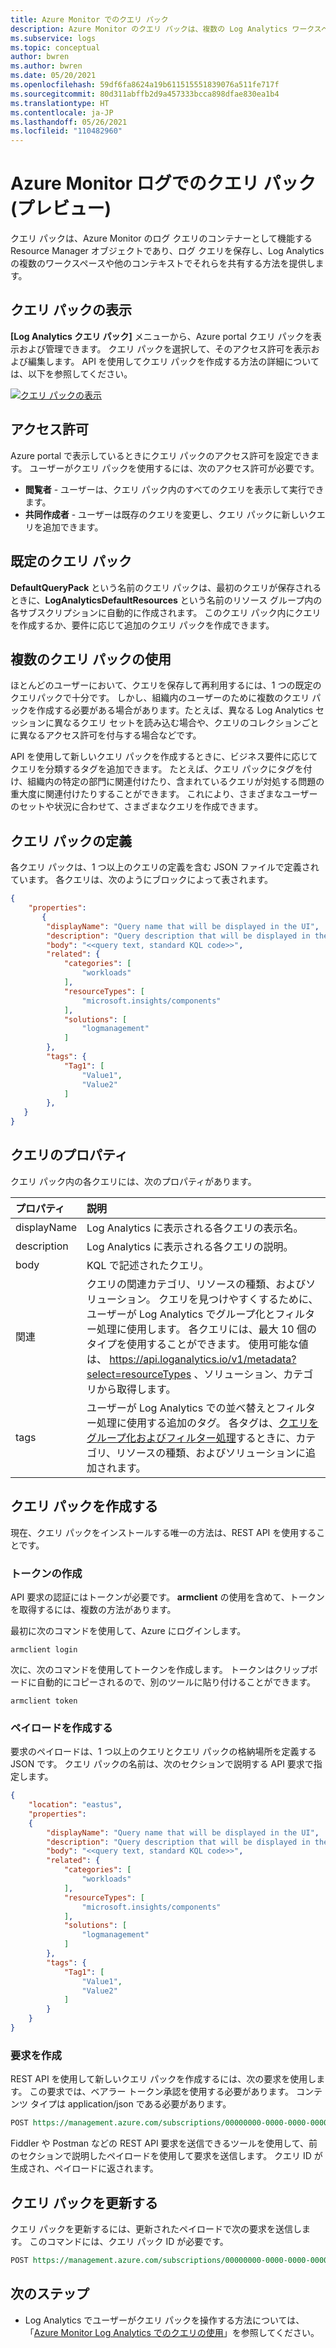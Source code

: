 ```yaml
---
title: Azure Monitor でのクエリ パック
description: Azure Monitor のクエリ パックは、複数の Log Analytics ワークスペースでログ クエリのコレクションを共有する方法を提供します。
ms.subservice: logs
ms.topic: conceptual
author: bwren
ms.author: bwren
ms.date: 05/20/2021
ms.openlocfilehash: 59df6fa8624a19b611515551839076a511fe717f
ms.sourcegitcommit: 80d311abffb2d9a457333bcca898dfae830ea1b4
ms.translationtype: HT
ms.contentlocale: ja-JP
ms.lasthandoff: 05/26/2021
ms.locfileid: "110482960"
---
```

# <a name="query-packs-in-azure-monitor-logs-preview"></a>Azure Monitor ログでのクエリ パック (プレビュー)
クエリ パックは、Azure Monitor のログ クエリのコンテナーとして機能する Resource Manager オブジェクトであり、ログ クエリを保存し、Log Analytics の複数のワークスペースや他のコンテキストでそれらを共有する方法を提供します。 

## <a name="view-query-packs"></a>クエリ パックの表示
**[Log Analytics クエリ パック]** メニューから、Azure portal クエリ パックを表示および管理できます。 クエリ パックを選択して、そのアクセス許可を表示および編集します。 API を使用してクエリ パックを作成する方法の詳細については、以下を参照してください。

[![クエリ パックの表示](media/query-packs/view-query-pack.png)](media/query-packs/view-query-pack.png#lightbox)

## <a name="permissions"></a>アクセス許可
Azure portal で表示しているときにクエリ パックのアクセス許可を設定できます。 ユーザーがクエリ パックを使用するには、次のアクセス許可が必要です。

- **閲覧者** - ユーザーは、クエリ パック内のすべてのクエリを表示して実行できます。
- **共同作成者** - ユーザーは既存のクエリを変更し、クエリ パックに新しいクエリを追加できます。

## <a name="default-query-pack"></a>既定のクエリ パック
**DefaultQueryPack** という名前のクエリ パックは、最初のクエリが保存されるときに、**LogAnalyticsDefaultResources** という名前のリソース グループ内の各サブスクリプションに自動的に作成されます。 このクエリ パック内にクエリを作成するか、要件に応じて追加のクエリ パックを作成できます。

## <a name="using-multiple-query-packs"></a>複数のクエリ パックの使用
ほとんどのユーザーにおいて、クエリを保存して再利用するには、1 つの既定のクエリパックで十分です。 しかし、組織内のユーザーのために複数のクエリ パックを作成する必要がある場合があります。たとえば、異なる Log Analytics セッションに異なるクエリ セットを読み込む場合や、クエリのコレクションごとに異なるアクセス許可を付与する場合などです。 

API を使用して新しいクエリ パックを作成するときに、ビジネス要件に応じてクエリを分類するタグを追加できます。 たとえば、クエリ パックにタグを付け、組織内の特定の部門に関連付けたり、含まれているクエリが対処する問題の重大度に関連付けたりすることができます。 これにより、さまざまなユーザーのセットや状況に合わせて、さまざまなクエリを作成できます。

## <a name="query-pack-definition"></a>クエリ パックの定義
各クエリ パックは、1 つ以上のクエリの定義を含む JSON ファイルで定義されています。 各クエリは、次のようにブロックによって表されます。

```json
{
    "properties":
       {
        "displayName": "Query name that will be displayed in the UI",
        "description": "Query description that will be displayed in the UI",
        "body": "<<query text, standard KQL code>>",
        "related": {
            "categories": [
                "workloads"
            ],
            "resourceTypes": [
                "microsoft.insights/components"
            ],
            "solutions": [
                "logmanagement"
            ]
        },
        "tags": {
            "Tag1": [
                "Value1",
                "Value2"
            ]
        },
   }
}
```


## <a name="query-properties"></a>クエリのプロパティ
クエリ パック内の各クエリには、次のプロパティがあります。


| プロパティ | 説明 |
|:---|:---|
| displayName | Log Analytics に表示される各クエリの表示名。 | 
| description | Log Analytics に表示される各クエリの説明。 |
| body        | KQL で記述されたクエリ。 |
| 関連     | クエリの関連カテゴリ、リソースの種類、およびソリューション。 クエリを見つけやすくするために、ユーザーが Log Analytics でグループ化とフィルター処理に使用します。 各クエリには、最大 10 個のタイプを使用することができます。 使用可能な値は、 https://api.loganalytics.io/v1/metadata?select=resourceTypes 、ソリューション、カテゴリから取得します。 |
| tags        | ユーザーが Log Analytics での並べ替えとフィルター処理に使用する追加のタグ。 各タグは、[クエリをグループ化およびフィルター処理](queries.md#finding-and-filtering-queries)するときに、カテゴリ、リソースの種類、およびソリューションに追加されます。 |




## <a name="create-a-query-pack"></a>クエリ パックを作成する
現在、クエリ パックをインストールする唯一の方法は、REST API を使用することです。 

### <a name="create-token"></a>トークンの作成
API 要求の認証にはトークンが必要です。 **armclient** の使用を含めて、トークンを取得するには、複数の方法があります。

最初に次のコマンドを使用して、Azure にログインします。

```
armclient login
```

次に、次のコマンドを使用してトークンを作成します。 トークンはクリップボードに自動的にコピーされるので、別のツールに貼り付けることができます。

```
armclient token
```

### <a name="create-payload"></a>ペイロードを作成する
要求のペイロードは、1 つ以上のクエリとクエリ パックの格納場所を定義する JSON です。 クエリ パックの名前は、次のセクションで説明する API 要求で指定します。

```json
{
    "location": "eastus",
    "properties":
    {
        "displayName": "Query name that will be displayed in the UI",
        "description": "Query description that will be displayed in the UI",
        "body": "<<query text, standard KQL code>>",
        "related": {
            "categories": [
                "workloads"
            ],
            "resourceTypes": [
                "microsoft.insights/components"
            ],
            "solutions": [
                "logmanagement"
            ]
        },
        "tags": {
            "Tag1": [
                "Value1",
                "Value2"
            ]
        }
    }
}
```

### <a name="create-request"></a>要求を作成
REST API を使用して新しいクエリ パックを作成するには、次の要求を使用します。 この要求では、ベアラー トークン承認を使用する必要があります。 コンテンツ タイプは application/json である必要があります。

```rest
POST https://management.azure.com/subscriptions/00000000-0000-0000-0000-000000000000/resourceGroups/my-resource-group/providers/Microsoft.Insights/querypacks/my-query-pack?api-version=2019-09-01-preview
```

Fiddler や Postman などの REST API 要求を送信できるツールを使用して、前のセクションで説明したペイロードを使用して要求を送信します。 クエリ ID が生成され、ペイロードに返されます。 

## <a name="update-a-query-pack"></a>クエリ パックを更新する
クエリ パックを更新するには、更新されたペイロードで次の要求を送信します。 このコマンドには、クエリ パック ID が必要です。

```rest
POST https://management.azure.com/subscriptions/00000000-0000-0000-0000-000000000000/resourceGroups/my-resource-group/providers/Microsoft.Insights/querypacks/my-query-pack/queries/query-id/?api-version=2019-09-01-preview
```

## <a name="next-steps"></a>次のステップ

- Log Analytics でユーザーがクエリ パックを操作する方法については、「[Azure Monitor Log Analytics でのクエリの使用](queries.md)」を参照してください。